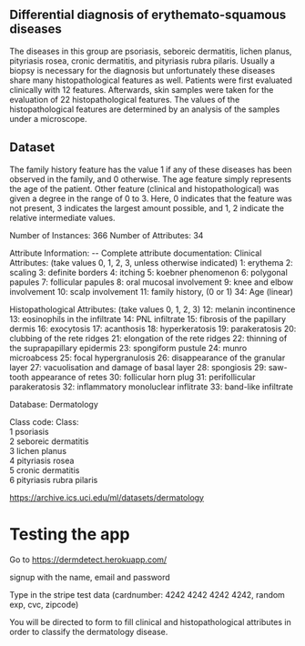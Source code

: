 ## Differential diagnosis of erythemato-squamous diseases
The diseases in this group are psoriasis, seboreic dermatitis, lichen planus, pityriasis rosea, cronic dermatitis, and pityriasis rubra pilaris. Usually a biopsy is necessary for the diagnosis but unfortunately these diseases share many histopathological features as well. Patients were first evaluated clinically with 12 features. Afterwards, skin samples were taken for the evaluation of 22 histopathological features. The values of the histopathological features are determined by an analysis of the samples under a microscope.

## Dataset
The family history feature has the value 1 if any of these diseases has been observed in the family, and 0 otherwise. 
The age feature simply represents the age of the patient.
Other feature (clinical and histopathological) was given a degree in the range of 0 to 3. Here, 0 indicates that the feature was not present, 3 indicates the largest amount possible, and 1, 2 indicate the relative intermediate values.

Number of Instances: 366
Number of Attributes: 34

Attribute Information: -- Complete attribute documentation: Clinical Attributes: (take values 0, 1, 2, 3, unless otherwise indicated) 1: erythema 2: scaling 3: definite borders 4: itching 5: koebner phenomenon 6: polygonal papules 7: follicular papules 8: oral mucosal involvement 9: knee and elbow involvement 10: scalp involvement 11: family history, (0 or 1) 34: Age (linear)

Histopathological Attributes: (take values 0, 1, 2, 3) 12: melanin incontinence 13: eosinophils in the infiltrate 14: PNL infiltrate 15: fibrosis of the papillary dermis 16: exocytosis 17: acanthosis 18: hyperkeratosis 19: parakeratosis 20: clubbing of the rete ridges 21: elongation of the rete ridges 22: thinning of the suprapapillary epidermis 23: spongiform pustule 24: munro microabcess 25: focal hypergranulosis 26: disappearance of the granular layer 27: vacuolisation and damage of basal layer 28: spongiosis 29: saw-tooth appearance of retes 30: follicular horn plug 31: perifollicular parakeratosis 32: inflammatory monoluclear inflitrate 33: band-like infiltrate

Database:  Dermatology

Class code:   Class:                  
1             psoriasis                
2             seboreic dermatitis             
3             lichen planus                   
4             pityriasis rosea                
5             cronic dermatitis                   
6             pityriasis rubra pilaris 

https://archive.ics.uci.edu/ml/datasets/dermatology

# Testing the app
Go to https://dermdetect.herokuapp.com/ 

signup with the name, email and password 

Type in the stripe test data (cardnumber: 4242 4242 4242 4242, random exp, cvc, zipcode)

You will be directed to form to fill clinical and histopathological attributes in order to classify the dermatology disease.

